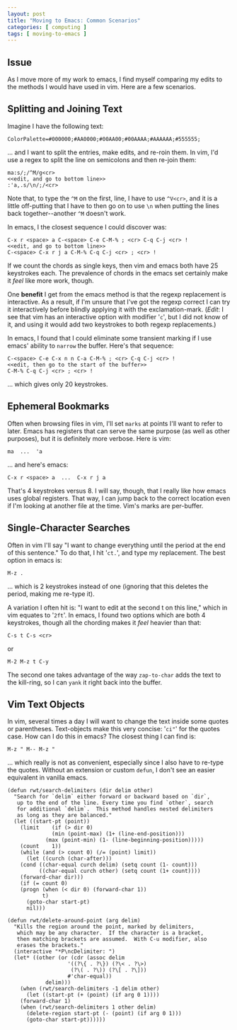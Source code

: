 ```yaml
---
layout: post
title: "Moving to Emacs: Common Scenarios"
categories: [ computing ]
tags: [ moving-to-emacs ]
---
```


## Issue ##

As I move more of my work to emacs, I find myself comparing my edits
to the methods I would have used in vim.  Here are a few scenarios.

## Splitting and Joining Text ##

Imagine I have the following text:

```
ColorPalette=#000000;#AA0000;#00AA00;#00AAAA;#AAAAAA;#555555;
```

... and I want to split the entries, make edits, and re-roin them.  In
vim, I'd use a regex to split the line on semicolons
and then re-join them:

```
ma:s/;/^M/g<cr>
<<edit, and go to bottom line>>
:'a,.s/\n/;/<cr>
```

Note that, to type the `^M` on the first, line, I have to use
`^V<cr>`, and it is a little off-putting that I have to then go on to
use `\n` when putting the lines back together--another `^M` doesn't
work.

In emacs, I the closest sequence I could discover was:

```
C-x r <space> a C-<space> C-e C-M-% ; <cr> C-q C-j <cr> !
<<edit, and go to bottom line>>
C-<space> C-x r j a C-M-% C-q C-j <cr> ; <cr> !
```

If we count the chords as single keys, then vim and emacs both have 25
keystrokes each.  The prevalence of chords in the emacs set certainly
make it *feel* like more work, though.

One **benefit** I get from the emacs method is that the regexp
replacement is interactive.  As a result, if I'm unsure that I've got
the regexp correct I can try it interactively before blindly applying
it with the exclamation-mark.  (*Edit*: I see that vim has an
interactive option with modifier '`c`', but I did not know of it, and
using it would add two keystrokes to both regexp replacements.)

In emacs, I found that I could eliminate some transient marking if I
use emacs' ability to `narrow` the buffer.  Here's that sequence:

```
C-<space> C-e C-x n n C-a C-M-% ; <cr> C-q C-j <cr> !
<<edit, then go to the start of the buffer>>
C-M-% C-q C-j <cr> ; <cr> !
```

... which gives only 20 keystrokes.

## Ephemeral Bookmarks ##

Often when browsing files in vim, I'll set `marks` at points I'll want
to refer to later.  Emacs has registers that can serve the same
purpose (as well as other purposes), but it is definitely more
verbose. Here is vim:

```
ma  ...  'a
```

... and here's emacs:

```
C-x r <space> a  ...  C-x r j a
```

That's 4 keystrokes versus 8.  I will say, though, that I really like
how emacs uses global registers.  That way, I can jump back to the
correct location even if I'm looking at another file at the time.
Vim's marks are per-buffer.

## Single-Character Searches ##

Often in vim I'll say "I want to change everything until the period at
the end of this sentence."  To do that, I hit '`ct.`', and type my
replacement.  The best option in emacs is:

```
M-z .
```

... which is 2 keystrokes instead of one (ignoring that this deletes
the period, making me re-type it).

A variation I often hit is: "I want to edit at the second t on this
line," which in vim equates to '`2ft`'.  In emacs, I found two options
which are both 4 keystrokes, though all the chording makes it *feel*
heavier than that:

```
C-s t C-s <cr>
```

or

```
M-2 M-z t C-y
```

The second one takes advantage of the way `zap-to-char` adds the text
to the kill-ring, so I can `yank` it right back into the buffer.

## Vim Text Objects ##

In vim, several times a day I will want to change the text inside some
quotes or parentheses.  Text-objects make this very concise: '`ci"`'
for the quotes case.  How can I do this in emacs?  The closest thing I
can find is:

```
M-z " M-- M-z "
```

... which really is not as convenient, especially since I also have to
re-type the quotes.  Without an extension or custom `defun`, I don't
see an easier equivalent in vanilla emacs.

``` emacs-lisp
(defun rwt/search-delimiters (dir delim other)
  "Search for `delim` either forward or backward based on `dir`,
   up to the end of the line. Every time you find `other`, search
   for additional `delim`.  This method handles nested delimiters
   as long as they are balanced."
  (let ((start-pt (point))
	(limit    (if (> dir 0)
		      (min (point-max) (1+ (line-end-position)))
		    (max (point-min) (1- (line-beginning-position)))))
	(count    1))
    (while (and (> count 0) (/= (point) limit))
      (let ((curch (char-after)))
	(cond ((char-equal curch delim) (setq count (1- count)))
	      ((char-equal curch other) (setq count (1+ count))))
	(forward-char dir)))
    (if (= count 0)
	(progn (when (< dir 0) (forward-char 1))
	       t)
      (goto-char start-pt)
      nil)))
	
(defun rwt/delete-around-point (arg delim)
  "Kills the region around the point, marked by delimiters,
   which may be any character.  If the character is a bracket,
   then matching brackets are assumed.  With C-u modifier, also
   erases the brackets."
  (interactive "*P\ncDelimiter: ")
  (let* ((other (or (cdr (assoc delim
			       '((?\{ . ?\}) (?\< . ?\>)
				    (?\( . ?\)) (?\[ . ?\]))
			       #'char-equal))
		    delim)))
    (when (rwt/search-delimiters -1 delim other)
      (let ((start-pt (+ (point) (if arg 0 1))))
	(forward-char 1)
	(when (rwt/search-delimiters 1 other delim)
	  (delete-region start-pt (- (point) (if arg 0 1)))
	  (goto-char start-pt))))))
```
